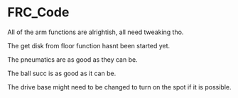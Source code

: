 # FRC_Code

All of the arm functions are alrightish, all need tweaking tho. 

The get disk from floor function hasnt been started yet.

The pneumatics are as good as they can be.

The ball succ is as good as it can be.

The drive base might need to be changed to turn on the spot if it is possible.
